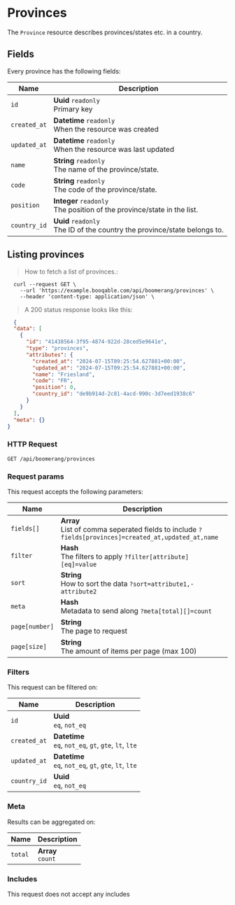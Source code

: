 # Provinces

The `Province` resource describes provinces/states etc. in a country.

## Fields
Every province has the following fields:

Name | Description
-- | --
`id` | **Uuid** `readonly`<br>Primary key
`created_at` | **Datetime** `readonly`<br>When the resource was created
`updated_at` | **Datetime** `readonly`<br>When the resource was last updated
`name` | **String** `readonly`<br>The name of the province/state.
`code` | **String** `readonly`<br>The code of the province/state.
`position` | **Integer** `readonly`<br>The position of the province/state in the list.
`country_id` | **Uuid** `readonly`<br>The ID of the country the province/state belongs to.


## Listing provinces



> How to fetch a list of provinces.:

```shell
  curl --request GET \
    --url 'https://example.booqable.com/api/boomerang/provinces' \
    --header 'content-type: application/json' \
```

> A 200 status response looks like this:

```json
  {
  "data": [
    {
      "id": "41438564-3f95-4874-922d-28ced5e9641e",
      "type": "provinces",
      "attributes": {
        "created_at": "2024-07-15T09:25:54.627881+00:00",
        "updated_at": "2024-07-15T09:25:54.627881+00:00",
        "name": "Friesland",
        "code": "FR",
        "position": 0,
        "country_id": "de9b914d-2c81-4acd-990c-3d7eed1938c6"
      }
    }
  ],
  "meta": {}
}
```

### HTTP Request

`GET /api/boomerang/provinces`

### Request params

This request accepts the following parameters:

Name | Description
-- | --
`fields[]` | **Array** <br>List of comma seperated fields to include `?fields[provinces]=created_at,updated_at,name`
`filter` | **Hash** <br>The filters to apply `?filter[attribute][eq]=value`
`sort` | **String** <br>How to sort the data `?sort=attribute1,-attribute2`
`meta` | **Hash** <br>Metadata to send along `?meta[total][]=count`
`page[number]` | **String** <br>The page to request
`page[size]` | **String** <br>The amount of items per page (max 100)


### Filters

This request can be filtered on:

Name | Description
-- | --
`id` | **Uuid** <br>`eq`, `not_eq`
`created_at` | **Datetime** <br>`eq`, `not_eq`, `gt`, `gte`, `lt`, `lte`
`updated_at` | **Datetime** <br>`eq`, `not_eq`, `gt`, `gte`, `lt`, `lte`
`country_id` | **Uuid** <br>`eq`, `not_eq`


### Meta

Results can be aggregated on:

Name | Description
-- | --
`total` | **Array** <br>`count`


### Includes

This request does not accept any includes